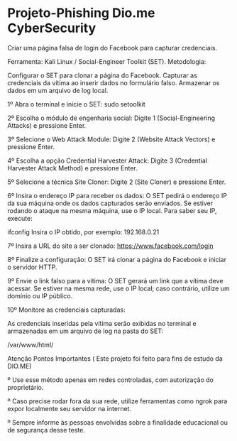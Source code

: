 # Projeto-Phishing Dio.me CyberSecurity
Criar uma página falsa de login do Facebook para capturar credenciais.

Ferramenta: Kali Linux / Social-Engineer Toolkit (SET).
Metodologia:

Configurar o SET para clonar a página do Facebook.
Capturar as credenciais da vítima ao inserir dados no formulário falso.
Armazenar os dados em um arquivo de log local.

1º Abra o terminal e inicie o SET:
sudo setoolkit

2º Escolha o módulo de engenharia social:
Digite 1 (Social-Engineering Attacks) e pressione Enter.

3º Selecione o Web Attack Module:
Digite 2 (Website Attack Vectors) e pressione Enter.

4º Escolha a opção Credential Harvester Attack:
Digite 3 (Credential Harvester Attack Method) e pressione Enter.

5º Selecione a técnica Site Cloner:
Digite 2 (Site Cloner) e pressione Enter.

6º Insira o endereço IP para receber os dados:
O SET pedirá o endereço IP da sua máquina onde os dados capturados serão enviados.
Se estiver rodando o ataque na mesma máquina, use o IP local. Para saber seu IP, execute:

ifconfig
Insira o IP obtido, por exemplo: 192.168.0.21

7º Insira a URL do site a ser clonado: 
https://www.facebook.com/login

8º Finalize a configuração:
O SET irá clonar a página do Facebook e iniciar o servidor HTTP.

9º Envie o link falso para a vítima:
O SET gerará um link que a vítima deve acessar.
Se estiver na mesma rede, use o IP local; caso contrário, utilize um domínio ou IP público.

10º Monitore as credenciais capturadas:

As credenciais inseridas pela vítima serão exibidas no terminal e armazenadas em um arquivo de log na pasta do SET:

/var/www/html/

Atenção Pontos Importantes ( Este projeto foi feito para fins de estudo da DIO.ME) 

º Use esse método apenas em redes controladas, com autorização do proprietário.

º Caso precise rodar fora da sua rede, utilize ferramentas como ngrok para expor localmente seu servidor na internet.

º Sempre informe às pessoas envolvidas sobre a finalidade educacional ou de segurança desse teste.
